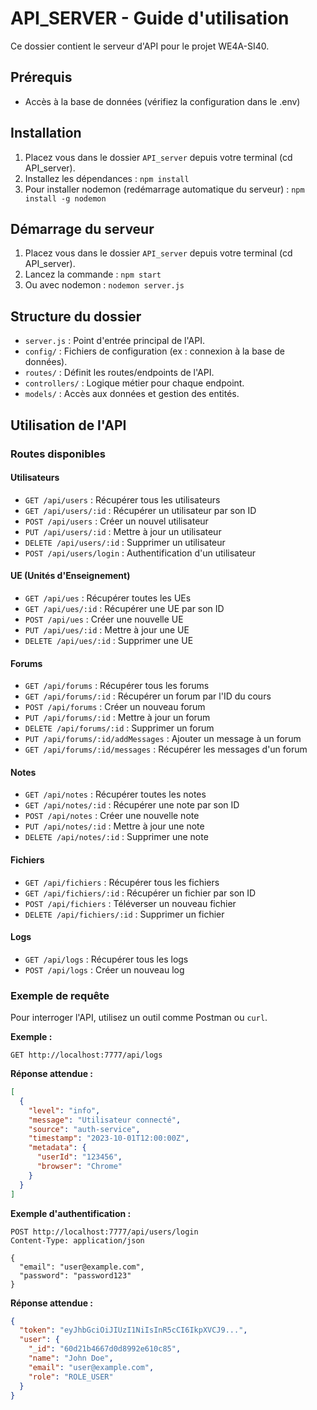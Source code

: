 # API_SERVER - Guide d'utilisation

Ce dossier contient le serveur d'API pour le projet WE4A-SI40.

## Prérequis

- Accès à la base de données (vérifiez la configuration dans le .env)

## Installation

1. Placez vous dans le dossier `API_server` depuis votre terminal (cd API_server).
2. Installez les dépendances : `npm install`
3. Pour installer nodemon (redémarrage automatique du serveur) : `npm install -g nodemon`

## Démarrage du serveur

1. Placez vous dans le dossier `API_server` depuis votre terminal (cd API_server).
2. Lancez la commande : `npm start`
3. Ou avec nodemon : `nodemon server.js`


## Structure du dossier

- `server.js` : Point d'entrée principal de l'API.
- `config/` : Fichiers de configuration (ex : connexion à la base de données).
- `routes/` : Définit les routes/endpoints de l'API.
- `controllers/` : Logique métier pour chaque endpoint.
- `models/` : Accès aux données et gestion des entités.

## Utilisation de l'API

### Routes disponibles

#### Utilisateurs
- `GET /api/users` : Récupérer tous les utilisateurs
- `GET /api/users/:id` : Récupérer un utilisateur par son ID
- `POST /api/users` : Créer un nouvel utilisateur
- `PUT /api/users/:id` : Mettre à jour un utilisateur
- `DELETE /api/users/:id` : Supprimer un utilisateur
- `POST /api/users/login` : Authentification d'un utilisateur

#### UE (Unités d'Enseignement)
- `GET /api/ues` : Récupérer toutes les UEs
- `GET /api/ues/:id` : Récupérer une UE par son ID
- `POST /api/ues` : Créer une nouvelle UE
- `PUT /api/ues/:id` : Mettre à jour une UE
- `DELETE /api/ues/:id` : Supprimer une UE

#### Forums
- `GET /api/forums` : Récupérer tous les forums
- `GET /api/forums/:id` : Récupérer un forum par l'ID du cours
- `POST /api/forums` : Créer un nouveau forum
- `PUT /api/forums/:id` : Mettre à jour un forum
- `DELETE /api/forums/:id` : Supprimer un forum
- `PUT /api/forums/:id/addMessages` : Ajouter un message à un forum
- `GET /api/forums/:id/messages` : Récupérer les messages d'un forum

#### Notes
- `GET /api/notes` : Récupérer toutes les notes
- `GET /api/notes/:id` : Récupérer une note par son ID
- `POST /api/notes` : Créer une nouvelle note
- `PUT /api/notes/:id` : Mettre à jour une note
- `DELETE /api/notes/:id` : Supprimer une note

#### Fichiers
- `GET /api/fichiers` : Récupérer tous les fichiers
- `GET /api/fichiers/:id` : Récupérer un fichier par son ID
- `POST /api/fichiers` : Téléverser un nouveau fichier
- `DELETE /api/fichiers/:id` : Supprimer un fichier

#### Logs
- `GET /api/logs` : Récupérer tous les logs
- `POST /api/logs` : Créer un nouveau log

### Exemple de requête

Pour interroger l'API, utilisez un outil comme Postman ou `curl`.

**Exemple :**

```
GET http://localhost:7777/api/logs
```

**Réponse attendue :**
```json
[
  {
    "level": "info",
    "message": "Utilisateur connecté",
    "source": "auth-service",
    "timestamp": "2023-10-01T12:00:00Z",
    "metadata": {
      "userId": "123456",
      "browser": "Chrome"
    }
  }
]
```

**Exemple d'authentification :**

```
POST http://localhost:7777/api/users/login
Content-Type: application/json

{
  "email": "user@example.com",
  "password": "password123"
}
```

**Réponse attendue :**
```json
{
  "token": "eyJhbGciOiJIUzI1NiIsInR5cCI6IkpXVCJ9...",
  "user": {
    "_id": "60d21b4667d0d8992e610c85",
    "name": "John Doe",
    "email": "user@example.com",
    "role": "ROLE_USER"
  }
}
```
